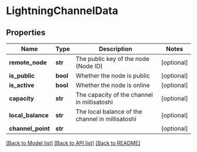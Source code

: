 # LightningChannelData

## Properties
Name | Type | Description | Notes
------------ | ------------- | ------------- | -------------
**remote_node** | **str** | The public key of the node (Node ID) | [optional] 
**is_public** | **bool** | Whether the node is public | [optional] 
**is_active** | **bool** | Whether the node is online | [optional] 
**capacity** | **str** | The capacity of the channel in millisatoshi | [optional] 
**local_balance** | **str** | The local balance of the channel in millisatoshi | [optional] 
**channel_point** | **str** |  | [optional] 

[[Back to Model list]](../README.md#documentation-for-models) [[Back to API list]](../README.md#documentation-for-api-endpoints) [[Back to README]](../README.md)

